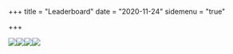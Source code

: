 +++
title = "Leaderboard"
date = "2020-11-24"
sidemenu = "true"

+++

![](/Leaderboard-1.jpg)![](/Leaderboard-2.jpg)![](/Leaderboard-3.jpg)![](/Leaderboard-4.jpg)
